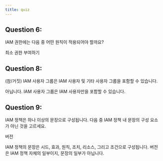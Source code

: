 ```yaml
---
title: quiz
---
```


## Question 6:
IAM 권한에는 다음 중 어떤 원칙이 적용되어야 할까요?

최소 권한 부여하기


## Question 8:
(참/거짓) IAM 사용자 그룹은 IAM 사용자 및 기타 사용자 그룹을 포함할 수 있습니다.

아닙니다. IAM 사용자 그룹은 IAM 사용자만을 포함할 수 있습니다.


## Question 9:
IAM 정책은 하나 이상의 문장으로 구성됩니다. 다음 중 IAM 정책 내 문장의 구성 요소가 아닌 것을 고르세요.

버전

IAM 정책의 문장은 시드, 효과, 원칙, 조치, 리소스, 그리고 조건으로 구성됩니다. 버전은 IAM 정책 자체의 일부이지, 문장의 일부가 아닙니다.


